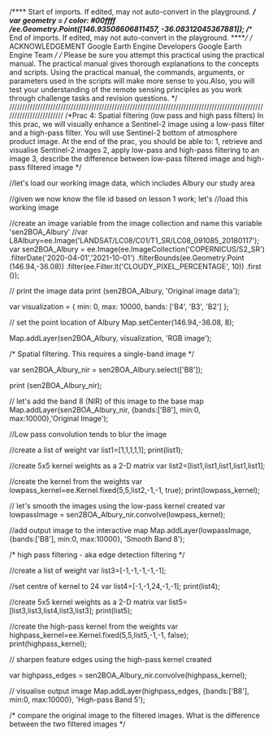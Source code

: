 /**** Start of imports. If edited, may not auto-convert in the playground. ****/
var geometry = /* color: #00ffff */ee.Geometry.Point([146.93508606811457, -36.08312045367881]);
/***** End of imports. If edited, may not auto-convert in the playground. *****/
/* ACKNOWLEDGEMENT
Google Earth Engine Developers
Google Earth Engine Team
*/
/*
Please be sure you attempt this practical using the practical manual. The practical manual gives thorough explanations
to the concepts and scripts. Using the practical manual, the commands, arguments, or parameters used in the scripts will
make more sense to you.Also, you will test your understanding of the remote sensing principles as you work through challenge tasks
and revision questions.
*/
////////////////////////////////////////////////////////////////////////////////////////////////////////////////////////
/*Prac 4: Spatial filtering (low pass and high pass filters) 
In this prac, we will visually enhance a Sentinel-2 image using a low-pass filter  and
a high-pass filter. You will use Sentinel-2 bottom of atmosphere product image. At the end of the prac, you 
should be able to:
1, retrieve and visualise Sentinel-2 images
2, apply low-pass and high-pass filtering to an image
3, describe the difference between low-pass filtered image and high-pass filtered image
*/

//let's load our working image data, which includes Albury our study area

//given we now know the file id based on lesson 1 work; let's
//load this working image

//create an image variable from the image collection and name this variable 'sen2BOA_Albury'
//var L8Albury=ee.Image('LANDSAT/LC08/C01/T1_SR/LC08_091085_20180117');
var sen2BOA_Albury = ee.Image(ee.ImageCollection('COPERNICUS/S2_SR') 
    .filterDate('2020-04-01','2021-10-01') 
    .filterBounds(ee.Geometry.Point (146.94,-36.08)) 
    .filter(ee.Filter.lt('CLOUDY_PIXEL_PERCENTAGE', 10))
    .first ());

// print the image data
print (sen2BOA_Albury, 'Original image data');



var visualization = {
  min: 0,
  max: 10000,
  bands: ['B4', 'B3', 'B2']
};

// set the point location of Albury
Map.setCenter(146.94,-36.08, 8);

Map.addLayer(sen2BOA_Albury, visualization, 'RGB image');

/*
Spatial filtering. This requires a single-band image
*/

var sen2BOA_Albury_nir = sen2BOA_Albury.select(['B8']);

print (sen2BOA_Albury_nir);

// let's add the band 8 (NIR) of this image to the base map
Map.addLayer(sen2BOA_Albury_nir, {bands:['B8'], min:0, max:10000},'Original Image');

//Low pass convolution tends to blur the image

//create a list of weight
var list1=[1,1,1,1,1];
print(list1);

//create 5x5 kernel weights as a 2-D matrix
var list2=[list1,list1,list1,list1,list1];

//create the kernel from the weights
var lowpass_kernel=ee.Kernel.fixed(5,5,list2,-1,-1, true);
print(lowpass_kernel);

// let's smooth the images using the low-pass kernel created
var lowpassImage = sen2BOA_Albury_nir.convolve(lowpass_kernel);

//add output image to the interactive map
Map.addLayer(lowpassImage, {bands:['B8'], min:0, max:10000}, 'Smooth Band 8');

/* high pass filtering - aka edge detection filtering
*/

//create a list of weight
var list3=[-1,-1,-1,-1,-1]; 

//set centre of kernel to 24
var list4=[-1,-1,24,-1,-1]; 
print(list4);

//create 5x5 kernel weights as a 2-D matrix
var list5=[list3,list3,list4,list3,list3];
print(list5);

//create the high-pass kernel from the weights
var highpass_kernel=ee.Kernel.fixed(5,5,list5,-1,-1, false);
print(highpass_kernel);

// sharpen feature edges using the high-pass kernel created

var highpass_edges = sen2BOA_Albury_nir.convolve(highpass_kernel);

// visualise output image 
Map.addLayer(highpass_edges, {bands:['B8'], min:0, max:10000}, 'High-pass Band 5');

/* compare the original image to the filtered images. What is the difference between the two filtered images
*/
